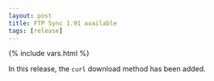 ```yaml
---
layout: post
title: FTP Sync 1.91 available
tags: [release]
---
```

{% include vars.html %}

In this release, the `curl` download method has been added.